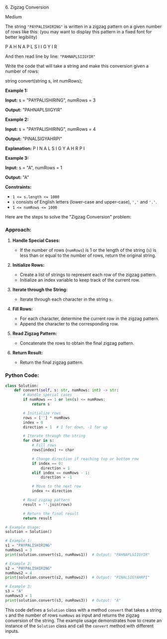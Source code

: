 6\. Zigzag Conversion

Medium

The string `"PAYPALISHIRING"` is written in a zigzag pattern on a given number of rows like this: (you may want to display this pattern in a fixed font for better legibility)

P A H N A P L S I I G Y I R 

And then read line by line: `"PAHNAPLSIIGYIR"`

Write the code that will take a string and make this conversion given a number of rows:

string convert(string s, int numRows); 

**Example 1:**

**Input:** s = "PAYPALISHIRING", numRows = 3

**Output:** "PAHNAPLSIIGYIR" 

**Example 2:**

**Input:** s = "PAYPALISHIRING", numRows = 4

**Output:** "PINALSIGYAHRPI"

**Explanation:** P I N A L S I G Y A H R P I 

**Example 3:**

**Input:** s = "A", numRows = 1

**Output:** "A" 

**Constraints:**

*   `1 <= s.length <= 1000`
*   `s` consists of English letters (lower-case and upper-case), `','` and `'.'`.
*   `1 <= numRows <= 1000`

Here are the steps to solve the "Zigzag Conversion" problem:

### Approach:

1. **Handle Special Cases:**
   - If the number of rows (`numRows`) is 1 or the length of the string (`s`) is less than or equal to the number of rows, return the original string.

2. **Initialize Rows:**
   - Create a list of strings to represent each row of the zigzag pattern.
   - Initialize an index variable to keep track of the current row.

3. **Iterate through the String:**
   - Iterate through each character in the string `s`.

4. **Fill Rows:**
   - For each character, determine the current row in the zigzag pattern.
   - Append the character to the corresponding row.

5. **Read Zigzag Pattern:**
   - Concatenate the rows to obtain the final zigzag pattern.

6. **Return Result:**
   - Return the final zigzag pattern.

### Python Code:

```python
class Solution:
    def convert(self, s: str, numRows: int) -> str:
        # Handle special cases
        if numRows == 1 or len(s) <= numRows:
            return s

        # Initialize rows
        rows = [''] * numRows
        index = 0
        direction = 1  # 1 for down, -1 for up

        # Iterate through the string
        for char in s:
            # Fill rows
            rows[index] += char

            # Change direction if reaching top or bottom row
            if index == 0:
                direction = 1
            elif index == numRows - 1:
                direction = -1

            # Move to the next row
            index += direction

        # Read zigzag pattern
        result = ''.join(rows)

        # Return the final result
        return result

# Example Usage:
solution = Solution()

# Example 1:
s1 = "PAYPALISHIRING"
numRows1 = 3
print(solution.convert(s1, numRows1))  # Output: "PAHNAPLSIIGYIR"

# Example 2:
s2 = "PAYPALISHIRING"
numRows2 = 4
print(solution.convert(s2, numRows2))  # Output: "PINALSIGYAHRPI"

# Example 3:
s3 = "A"
numRows3 = 1
print(solution.convert(s3, numRows3))  # Output: "A"
```

This code defines a `Solution` class with a method `convert` that takes a string `s` and the number of rows `numRows` as input and returns the zigzag conversion of the string. The example usage demonstrates how to create an instance of the `Solution` class and call the `convert` method with different inputs.